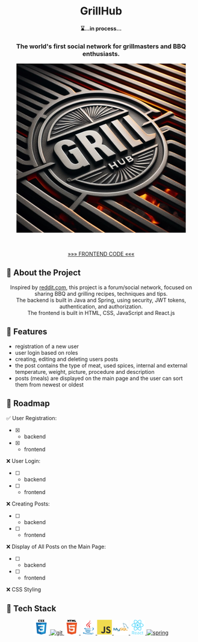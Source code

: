 <h1 align="center">GrillHub</h1>
<h4 align="center">⌛...in process...</h3>
<h3 align="center">The world's first social network for grillmasters and BBQ enthusiasts.</h3>


<div align="center">
  
  <img align="center" src="https://github.com/dzordzie/grillhub-frontend/blob/master/src/assets/logo1.jpeg" link alt="logo" width=450 height=auto />

  <br>
  <br>
  <br>

  [»»»  FRONTEND CODE  «««](https://github.com/dzordzie/grillhub-frontend)
  
  
</div>


## :star2: About the Project

<p align="center">
  Inspired by <a href="https://www.reddit.com">reddit.com</a>, this project is a forum/social network, focused on sharing BBQ and grilling recipes, techniques and tips.<br>
  The backend is built in Java and Spring, using security, JWT tokens, authentication, and authorization.<br>
  The frontend is built in HTML, CSS, JavaScript and React.js
</p>

## :dart: Features
- registration of a new user
- user login based on roles 
- creating, editing and deleting users posts
- the post contains the type of meat, used spices, internal and external temperature, weight, picture, procedure and description
- posts (meals) are displayed on the main page and the user can sort them from newest or oldest

## :compass: Roadmap

✅ User Registration:
  * [x] - backend
  * [x] - frontend <br>
  
❌ User Login:
  * [ ] - backend
  * [ ] - frontend <br>
  
❌ Creating Posts:
  * [ ] - backend
  * [ ] - frontend <br>
  
❌ Display of All Posts on the Main Page:
  * [ ] - backend
  * [ ] - frontend <br>
  
❌ CSS Styling

## :space_invader: Tech Stack

<p align="center"> <a href="https://www.w3schools.com/css/" target="_blank" rel="noreferrer"> <img src="https://raw.githubusercontent.com/devicons/devicon/master/icons/css3/css3-original-wordmark.svg" alt="css3" width="40" height="40"/> </a> <a href="https://git-scm.com/" target="_blank" rel="noreferrer"> <img src="https://www.vectorlogo.zone/logos/git-scm/git-scm-icon.svg" alt="git" width="40" height="40"/> </a> <a href="https://www.w3.org/html/" target="_blank" rel="noreferrer"> <img src="https://raw.githubusercontent.com/devicons/devicon/master/icons/html5/html5-original-wordmark.svg" alt="html5" width="40" height="40"/> </a> <a href="https://www.java.com" target="_blank" rel="noreferrer"> <img src="https://raw.githubusercontent.com/devicons/devicon/master/icons/java/java-original.svg" alt="java" width="40" height="40"/> </a> <a href="https://developer.mozilla.org/en-US/docs/Web/JavaScript" target="_blank" rel="noreferrer"> <img src="https://raw.githubusercontent.com/devicons/devicon/master/icons/javascript/javascript-original.svg" alt="javascript" width="40" height="40"/> </a> <a href="https://www.mysql.com/" target="_blank" rel="noreferrer"> <img src="https://raw.githubusercontent.com/devicons/devicon/master/icons/mysql/mysql-original-wordmark.svg" alt="mysql" width="40" height="40"/> </a> <a href="https://reactjs.org/" target="_blank" rel="noreferrer"> <img src="https://raw.githubusercontent.com/devicons/devicon/master/icons/react/react-original-wordmark.svg" alt="react" width="40" height="40"/> </a> <a href="https://spring.io/" target="_blank" rel="noreferrer"> <img src="https://www.vectorlogo.zone/logos/springio/springio-icon.svg" alt="spring" width="40" height="40"/> </a> </p>

